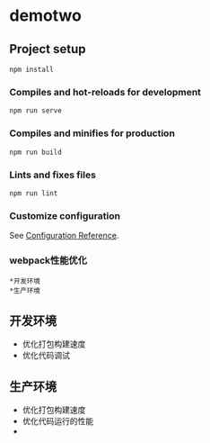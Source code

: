 # demotwo

## Project setup
```
npm install
```

### Compiles and hot-reloads for development
```
npm run serve
```

### Compiles and minifies for production
```
npm run build
```

### Lints and fixes files
```
npm run lint
```

### Customize configuration
See [Configuration Reference](https://cli.vuejs.org/config/).


### webpack性能优化
    *开发环境
    *生产环境
## 开发环境
 * 优化打包构建速度
 * 优化代码调试
## 生产环境
 * 优化打包构建速度
 * 优化代码运行的性能
 * 
